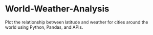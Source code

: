 # World-Weather-Analysis
Plot the relationship between latitude and weather for cities around the world using Python, Pandas, and APIs.
